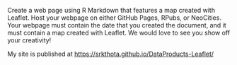 Create a web page using R Markdown that features a map created with Leaflet.
Host your webpage on either GitHub Pages, RPubs, or NeoCities.
Your webpage must contain the date that you created the document, and it must contain a map created with Leaflet. We would love to see you show off your creativity! 

My site is published at https://srkthota.github.io/DataProducts-Leaflet/